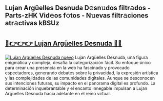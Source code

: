 ## Lujan Argüelles Desnuda D𝚎sn𝚞dos filtr𝚊dos - Parts-zHK Vid𝚎os f𝚘tos - N𝚞evas filtr𝚊ciones atr𝚊ctivas kBSUz

# <h2><a href="http://mb7t6di.tromn.icu/?c=Lujan+Arg%c3%bcelles+Desnuda">🔗👉👉👉 Lujan Argüelles Desnuda 🔗🔗</a></h2>

[![Lujan Argüelles Desnuda nuevo](https://i.imgur.com/pEAQMta.gif)](http://mb7t6di.tromn.icu/?c=Lujan+Arg%c3%bcelles+Desnuda)
Lujan Argüelles Desnuda, una figura enigmática y compleja, desafía la categorización fácil. Su enfoque único para crear una presencia en la web ha fascinado y provocado espectadores, generando debates sobre la privacidad, la expresión artística y las complejidades de las comunidades digitales. Aunque se desconocen sus intenciones futuras, su impacto en el panorama digital es profundo. La determinación inquebrantable y el encanto innegable impulsan a Lujan Argüelles Desnuda hacia adelante en el reino virtual.

